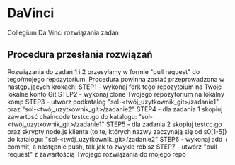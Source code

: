 # DaVinci
Collegium Da Vinci rozwiązania zadań

## Procedura przesłania rozwiązań

Rozwiązania do zadań 1 i 2 przesyłamy w formie "pull request" do tego/mojego repozytorium. 
Procedura powinna zostać przeprowadzona w następujących krokach:
STEP1 - wykonaj fork tego repozytoium na Twoje lokalne konto Git
STEP2 - wykonaj clone Twojego repozytorium na lokalny komp
STEP3 - utwórz podkatalog "sol-<twój_uzytkownik_git>/zadanie1" oraz "sol-<twój_uzytkownik_git>/zadanie2"
STEP4 - dla zadania 1 skopiuj zawartość chaincode testcc.go do katalogu: "sol-<twój_uzytkownik_git>/zadanie1"
STEP5 - dla zadania 2 skopiuj testcc.go oraz skrypty node.js klienta (to te, których nazwy zaczynają się od s0[1-5]) do katalogu: "sol-<twój_uzytkownik_git>/zadanie2" 
STEP6 - wykonaj add + commit, a następnie push, tak jak to zwykle robisz
STEP7 - utwórz "pull request" z zawartością Twojego rozwiązania do mojego repo
